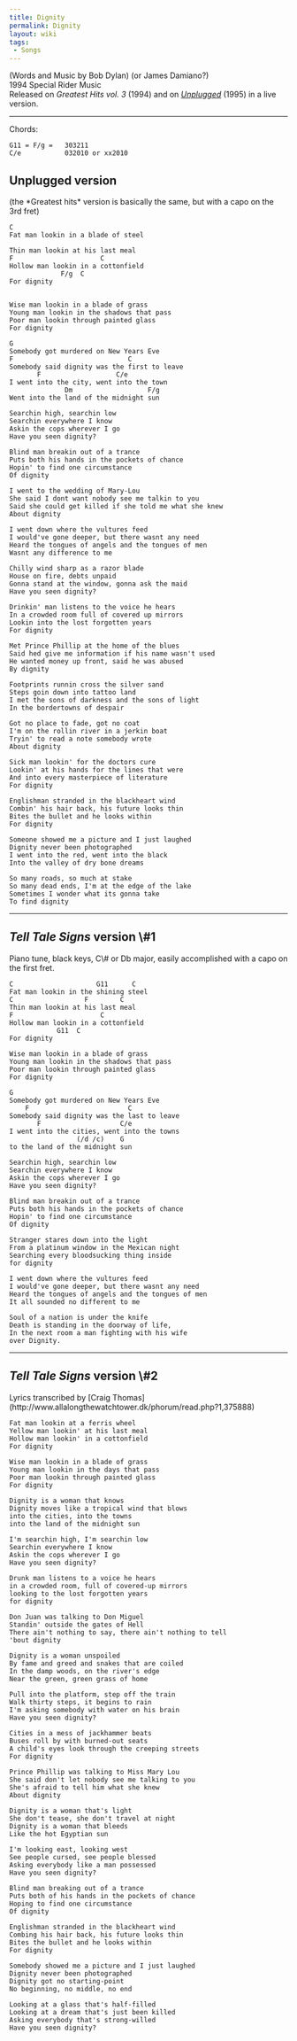 ```yaml
---
title: Dignity
permalink: Dignity
layout: wiki
tags:
 - Songs
---
```


(Words and Music by Bob Dylan) (or James Damiano?)  
1994 Special Rider Music  
Released on *Greatest Hits vol. 3* (1994) and on
*[Unplugged](Unplugged "wikilink")* (1995) in a live version.

* * * * *

Chords:

    G11 = F/g =   303211
    C/e           032010 or xx2010

<h2 class="songversion">
Unplugged version

</h2>
(the *Greatest hits* version is basically the same, but with a capo on
the 3rd fret)

    C
    Fat man lookin in a blade of steel

    Thin man lookin at his last meal
    F                      C
    Hollow man lookin in a cottonfield
                 F/g  C
    For dignity


    Wise man lookin in a blade of grass
    Young man lookin in the shadows that pass
    Poor man lookin through painted glass
    For dignity

    G
    Somebody got murdered on New Years Eve
    F                             C
    Somebody said dignity was the first to leave
           F                   C/e
    I went into the city, went into the town
                  Dm                   F/g
    Went into the land of the midnight sun

    Searchin high, searchin low
    Searchin everywhere I know
    Askin the cops wherever I go
    Have you seen dignity?

    Blind man breakin out of a trance
    Puts both his hands in the pockets of chance
    Hopin' to find one circumstance
    Of dignity

    I went to the wedding of Mary-Lou
    She said I dont want nobody see me talkin to you
    Said she could get killed if she told me what she knew
    About dignity

    I went down where the vultures feed
    I would've gone deeper, but there wasnt any need
    Heard the tongues of angels and the tongues of men
    Wasnt any difference to me

    Chilly wind sharp as a razor blade
    House on fire, debts unpaid
    Gonna stand at the window, gonna ask the maid
    Have you seen dignity?

    Drinkin' man listens to the voice he hears
    In a crowded room full of covered up mirrors
    Lookin into the lost forgotten years
    For dignity

    Met Prince Phillip at the home of the blues
    Said hed give me information if his name wasn't used
    He wanted money up front, said he was abused
    By dignity

    Footprints runnin cross the silver sand
    Steps goin down into tattoo land
    I met the sons of darkness and the sons of light
    In the bordertowns of despair

    Got no place to fade, got no coat
    I'm on the rollin river in a jerkin boat
    Tryin' to read a note somebody wrote
    About dignity

    Sick man lookin' for the doctors cure
    Lookin' at his hands for the lines that were
    And into every masterpiece of literature
    For dignity

    Englishman stranded in the blackheart wind
    Combin' his hair back, his future looks thin
    Bites the bullet and he looks within
    For dignity

    Someone showed me a picture and I just laughed
    Dignity never been photographed
    I went into the red, went into the black
    Into the valley of dry bone dreams

    So many roads, so much at stake
    So many dead ends, I'm at the edge of the lake
    Sometimes I wonder what its gonna take
    To find dignity

* * * * *

<span id="telltale"></span>

<h2 class="songversion">
<i>Tell Tale Signs</i> version \#1

</h2>
Piano tune, black keys, C\# or Db major, easily accomplished with a capo
on the first fret.

    C                     G11      C
    Fat man lookin in the shining steel
    C                  F        C
    Thin man lookin at his last meal
    F                      C
    Hollow man lookin in a cottonfield
                G11  C
    For dignity

    Wise man lookin in a blade of grass
    Young man lookin in the shadows that pass
    Poor man lookin through painted glass
    For dignity

    G
    Somebody got murdered on New Years Eve
        F                         C
    Somebody said dignity was the last to leave
           F                    C/e
    I went into the cities, went into the towns
                     (/d /c)    G
    to the land of the midnight sun

    Searchin high, searchin low
    Searchin everywhere I know
    Askin the cops wherever I go
    Have you seen dignity?

    Blind man breakin out of a trance
    Puts both his hands in the pockets of chance
    Hopin' to find one circumstance
    Of dignity

    Stranger stares down into the light
    From a platinum window in the Mexican night
    Searching every bloodsucking thing inside
    for dignity

    I went down where the vultures feed
    I would've gone deeper, but there wasnt any need
    Heard the tongues of angels and the tongues of men
    It all sounded no different to me

    Soul of a nation is under the knife
    Death is standing in the doorway of life,
    In the next room a man fighting with his wife
    over Dignity.

* * * * *

<span id="telltale2"></span>

<h2 class="songversion">
<i>Tell Tale Signs</i> version \#2

</h2>
Lyrics transcribed by [Craig
Thomas](http://www.allalongthewatchtower.dk/phorum/read.php?1,375888)

    Fat man lookin at a ferris wheel
    Yellow man lookin' at his last meal
    Hollow man lookin' in a cottonfield
    For dignity

    Wise man lookin in a blade of grass
    Young man lookin in the days that pass
    Poor man lookin through painted glass
    For dignity

    Dignity is a woman that knows
    Dignity moves like a tropical wind that blows
    into the cities, into the towns
    into the land of the midnight sun

    I'm searchin high, I'm searchin low
    Searchin everywhere I know
    Askin the cops wherever I go
    Have you seen dignity?

    Drunk man listens to a voice he hears
    in a crowded room, full of covered-up mirrors
    looking to the lost forgotten years
    for dignity

    Don Juan was talking to Don Miguel
    Standin' outside the gates of Hell
    There ain't nothing to say, there ain't nothing to tell
    'bout dignity

    Dignity is a woman unspoiled
    By fame and greed and snakes that are coiled
    In the damp woods, on the river's edge
    Near the green, green grass of home

    Pull into the platform, step off the train
    Walk thirty steps, it begins to rain
    I'm asking somebody with water on his brain
    Have you seen dignity?

    Cities in a mess of jackhammer beats
    Buses roll by with burned-out seats
    A child's eyes look through the creeping streets
    For dignity

    Prince Phillip was talking to Miss Mary Lou
    She said don't let nobody see me talking to you
    She's afraid to tell him what she knew
    About dignity

    Dignity is a woman that's light
    She don't tease, she don't travel at night
    Dignity is a woman that bleeds
    Like the hot Egyptian sun

    I'm looking east, looking west
    See people cursed, see people blessed
    Asking everybody like a man possessed
    Have you seen dignity?

    Blind man breaking out of a trance
    Puts both of his hands in the pockets of chance
    Hoping to find one circumstance
    Of dignity

    Englishman stranded in the blackheart wind
    Combing his hair back, his future looks thin
    Bites the bullet and he looks within
    For dignity

    Somebody showed me a picture and I just laughed
    Dignity never been photographed
    Dignity got no starting-point
    No beginning, no middle, no end

    Looking at a glass that's half-filled
    Looking at a dream that's just been killed
    Asking everybody that's strong-willed
    Have you seen dignity?
